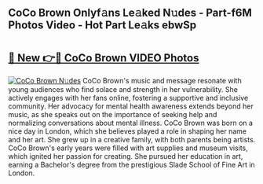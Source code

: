 ## CoCo Brown Onlyf𝚊ns Le𝚊ked N𝚞des - Part-f6M Photos Video - Hot Part Le𝚊ks ebwSp

# <h2><a href="http://ac11223.deff.icu/?id=CoCo+Brown">🔗 New 👉🔴 CoCo Brown VIDEO Photos</a></h2>

[![CoCo Brown N𝚞des](https://i.imgur.com/rIISA9y.gif)](http://ac11223.deff.icu/?id=CoCo+Brown)
CoCo Brown's music and message resonate with young audiences who find solace and strength in her vulnerability. She actively engages with her fans online, fostering a supportive and inclusive community. Her advocacy for mental health awareness extends beyond her music, as she speaks out on the importance of seeking help and normalizing conversations about mental illness. CoCo Brown was born on a nice day in London, which she believes played a role in shaping her name and her art. She grew up in a creative family, with both parents being artists. CoCo Brown's early years were filled with art supplies and museum visits, which ignited her passion for creating. She pursued her education in art, earning a Bachelor's degree from the prestigious Slade School of Fine Art in London.

